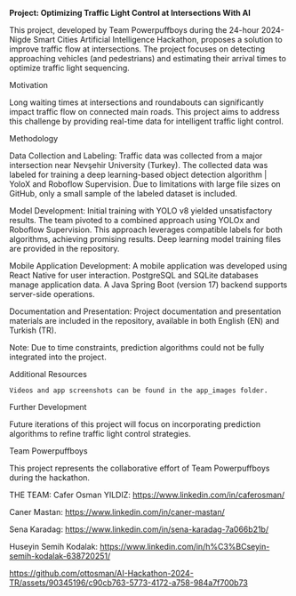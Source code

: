 **Project: Optimizing Traffic Light Control at Intersections With AI**


This project, developed by Team Powerpuffboys during the 24-hour 2024-Nigde Smart Cities Artificial Intelligence Hackathon, proposes a solution to improve traffic flow at intersections. The project focuses on detecting approaching vehicles (and pedestrians) and estimating their arrival times to optimize traffic light sequencing.

Motivation

Long waiting times at intersections and roundabouts can significantly impact traffic flow on connected main roads. This project aims to address this challenge by providing real-time data for intelligent traffic light control.

Methodology

Data Collection and Labeling:
    Traffic data was collected from a major intersection near Nevşehir University (Turkey).
    The collected data was labeled for training a deep learning-based object detection algorithm | YoloX and Roboflow Supervision.
    Due to limitations with large file sizes on GitHub, only a small sample of the labeled dataset is included.

Model Development:
    Initial training with YOLO v8 yielded unsatisfactory results.
    The team pivoted to a combined approach using YOLOx and Roboflow Supervision.
    This approach leverages compatible labels for both algorithms, achieving promising results.
    Deep learning model training files are provided in the repository.

Mobile Application Development:
    A mobile application was developed using React Native for user interaction.
    PostgreSQL and SQLite databases manage application data.
    A Java Spring Boot (version 17) backend supports server-side operations.

Documentation and Presentation:
    Project documentation and presentation materials are included in the repository, available in both English (EN) and Turkish (TR).

Note: Due to time constraints, prediction algorithms could not be fully integrated into the project.

Additional Resources

    Videos and app screenshots can be found in the app_images folder.

Further Development

Future iterations of this project will focus on incorporating prediction algorithms to refine traffic light control strategies.

Team Powerpuffboys

This project represents the collaborative effort of Team Powerpuffboys during the hackathon.

THE TEAM:
Cafer Osman YILDIZ: https://www.linkedin.com/in/caferosman/

Caner Mastan: https://www.linkedin.com/in/caner-mastan/

Sena Karadag: https://www.linkedin.com/in/sena-karadag-7a066b21b/

Huseyin Semih Kodalak: https://www.linkedin.com/in/h%C3%BCseyin-semih-kodalak-638720251/




https://github.com/ottosman/AI-Hackathon-2024-TR/assets/90345196/c90cb763-5773-4172-a758-984a7f700b73




